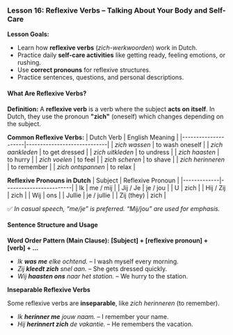 ### Lesson 16: Reflexive Verbs – Talking About Your Body and Self-Care
**Lesson Goals:**
- Learn how **reflexive verbs** (*zich-werkwoorden*) work in Dutch.
- Practice daily **self-care activities** like getting ready, feeling emotions, or rushing.
- Use **correct pronouns** for reflexive structures.
- Practice sentences, questions, and personal descriptions.

#### What Are Reflexive Verbs?
**Definition:**
A **reflexive verb** is a verb where the subject **acts on itself**. In Dutch, they use the pronoun **"zich"** (oneself) which changes depending on the subject.

**Common Reflexive Verbs:**
| Dutch Verb      | English Meaning         |
|---------------------|-----------------------------|
| _zich wassen_         | to wash oneself             |
| _zich aankleden_      | to get dressed              |
| _zich uitkleden_      | to undress                  |
| _zich haasten_        | to hurry                    |
| _zich voelen_         | to feel                     |
| _zich scheren_        | to shave                    |
| _zich herinneren_     | to remember                 |
| _zich ontspannen_     | to relax                    |

**Reflexive Pronouns in Dutch**
| Subject | Reflexive Pronoun |
|-------------|------------------------|
| Ik          | me / mij               |
| Jij / Je    | je / jou               |
| U           | zich                   |
| Hij / Zij   | zich                   |
| Wij         | ons                    |
| Jullie      | je / jullie            |
| Zij (they)  | zich                   |

✅ *In casual speech, “me/je” is preferred. “Mij/jou” are used for emphasis.*

#### Sentence Structure and Usage

**Word Order Pattern (Main Clause):**
**[Subject] + [reflexive pronoun] + [verb] + ...**

- *Ik **was me** elke ochtend.* – I wash myself every morning.  
- *Zij **kleedt zich** snel aan.* – She gets dressed quickly.  
- *Wij **haasten ons** naar het station.* – We hurry to the station.  

**Inseparable Reflexive Verbs**

Some reflexive verbs are **inseparable**, like *zich herinneren* (to remember).
- *Ik **herinner me** jouw naam.* – I remember your name.  
- *Hij **herinnert zich** de vakantie.* – He remembers the vacation.
